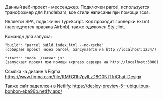 Данный веб-проект - мессенджер. Подключен parcel, используется трансформер для handlebars, все стили написаны при помощи scss. 

Является SPA, подключен TypeScript. Код проходит проверки ESLint (наследуются правила Airbnb), также одключен Stylelint.

Команды для запуска:
    
    "build": "parcel build index.html --no-cache"
    (собирает проект через parcel, запсукается на http://localhost:1234/)

    "start": "node ./server.js"
    (запускает проект при помощи express сервера на http://localhost:3000)

Ссылка на дизайн в Figma:
https://www.figma.com/file/KMFGI1h7pylLzD8G0NITfr/Chat-Design

Также сайт задеплоен в Netlify:
https://deploy-preview-5--ubiquitous-bonbon-eba96b.netlify.app/